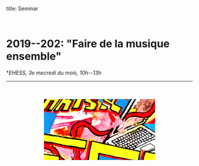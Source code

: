 title: Seminar

<br>


# 2019--202: "Faire de la musique ensemble"
**EHESS, 3e mecredi du mois, 10h--13h*  
  




---

<p align="center">
   <br><br>
  <img src="../images/IKPoster_frag10.png" width="300">
   <br><br>
</p>

